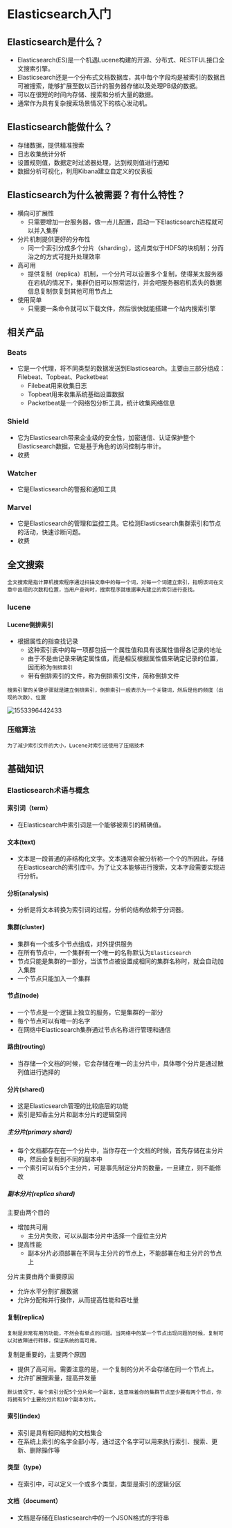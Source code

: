 # Elasticsearch入门

## Elasticsearch是什么？

+ Elasticsearch(ES)是一个机遇Lucene构建的开源、分布式、RESTFUL接口全文搜索引擎。
+ Elasticsearch还是一个分布式文档数据库，其中每个字段均是被索引的数据且可被搜索，能够扩展至数以百计的服务器存储以及处理PB级的数据。
+ 可以在很短的时间内存储、搜索和分析大量的数据。
+ 通常作为具有复杂搜索场景情况下的核心发动机。

## Elasticsearch能做什么？

+ 存储数据，提供精准搜索
+ 日志收集统计分析
+ 设置规则值，数据定时过滤器处理，达到规则值进行通知
+ 数据分析可视化，利用Kibana建立自定义的仪表板

## Elasticsearch为什么被需要？有什么特性？

+ 横向可扩展性
  + 只需要增加一台服务器，做一点儿配置，启动一下Elasticsearch进程就可以并入集群
+ 分片机制提供更好的分布性
  + 同一个索引分成多个分片（sharding），这点类似于HDFS的块机制；分而治之的方式可提升处理效率
+ 高可用
  + 提供复制（replica）机制，一个分片可以设置多个复制，使得某太服务器在宕机的情况下，集群仍旧可以照常运行，并会吧服务器宕机丢失的数据信息复制恢复到其他可用节点上
+ 使用简单
  + 只需要一条命令就可以下载文件，然后很快就能搭建一个站内搜索引擎

## 相关产品

### Beats

+ 它是一个代理，将不同类型的数据发送到Elasticsearch。主要由三部分组成：Filebeat、Topbeat、Packetbeat
  + Filebeat用来收集日志
  + Topbeat用来收集系统基础设置数据
  + Packetbeat是一个网络包分析工具，统计收集网络信息

### Shield

+ 它为Elasticsearch带来企业级的安全性，加密通信、认证保护整个Elasticsearch数据，它是基于角色的访问控制与审计。
+ 收费

### Watcher

+ 它是Elasticsearch的警报和通知工具

### Marvel

+ 它是Elasticsearch的管理和监控工具。它检测Elasticsearch集群索引和节点的活动，快速诊断问题。
+ 收费

## 全文搜索

~~~remark
全文搜索是指计算机搜索程序通过扫描文章中的每一个词，对每一个词建立索引，指明该词在文章中出现的次数和位置，当用户查询时，搜索程序就根据事先建立的索引进行查找。
~~~

### lucene

#### Lucene倒排索引

+ 根据属性的指查找记录
  + 这种索引表中的每一项都包括一个属性值和具有该属性值得各记录的地址
  + 由于不是由记录来确定属性值，而是相反根据属性值来确定记录的位置，因而称为`倒排索引`
  + 带有倒排索引的文件，称为倒排索引文件，简称倒排文件

~~~remark
搜索引擎的关键步骤就是建立倒排索引，倒排索引一般表示为一个关键词，然后是他的频度（出现的次数）、位置
~~~

![1553396442433](C:\Users\Dyn\AppData\Roaming\Typora\typora-user-images\1553396442433.png)

### 压缩算法

~~~remark
为了减少索引文件的大小，Lucene对索引还使用了压缩技术
~~~

## 基础知识

### Elasticsearch术语与概念

#### 索引词（term）

+ 在Elasticsearch中索引词是一个能够被索引的精确值。

#### 文本(text)

+ 文本是一段普通的非结构化文字。文本通常会被分析称一个个的所因此，存储在Elasticsearch的索引库中。为了让文本能够进行搜索，文本字段需要实现进行分析。

#### 分析(analysis)

+ 分析是将文本转换为索引词的过程，分析的结构依赖于分词器。

#### 集群(cluster)

+ 集群有一个或多个节点组成，对外提供服务
+ 在所有节点中，一个集群有一个唯一的名称默认为`Elasticsearch`
+ 节点只能是集群的一部分，当该节点被设置成相同的集群名称时，就会自动加入集群
+ 一个节点只能加入一个集群

#### 节点(node)

+ 一个节点是一个逻辑上独立的服务，它是集群的一部分
+ 每个节点可以有唯一的名字
+ 在网络中Elasticsearch集群通过节点名称进行管理和通信

#### 路由(routing)

+ 当存储一个文档的时候，它会存储在唯一的主分片中，具体哪个分片是通过散列值进行选择的

#### 分片(shared)

+ 这是Elasticsearch管理的比较底层的功能
+ 索引是知香主分片和副本分片的逻辑空间

##### 主分片(primary shard)

+ 每个文档都存在在一个分片中，当你存在一个文档的时候，首先存储在主分片中，然后会复制到不同的副本中
+ 一个索引可以有5个主分片，可是事先制定分片的数量，一旦建立，则不能修改

##### 副本分片(replica shard)

主要由两个目的

+ 增加共可用
  + 主分片失败，可以从副本分片中选择一个座位主分片
+ 提高性能
  + 副本分片必须部署在不同与主分片的节点上，不能部署在和主分片的节点上

分片主要由两个重要原因

+ 允许水平分割扩展数据
+ 允许分配和并行操作，从而提高性能和吞吐量

#### 复制(replica)

~~~remark
复制是非常有用的功能，不然会有单点的问题。当网络中的某一个节点出现问题的时候，复制可以对故障进行转移，保证系统的高可用。
~~~

复制是重要的，主要两个原因

+ 提供了高可用。需要注意的是，一个复制的分片不会存储在同一个节点上。
+ 允许扩展搜索量，提高并发量

~~~remark
默认情况下，每个索引分配5个分片和一个副本，这意味着你的集群节点至少要有两个节点，你将拥有5个主要的分片和10个副本分片。
~~~

#### 索引(index)

+ 索引是具有相同结构的文档集合
+ 在系统上索引的名字全部小写，通过这个名字可以用来执行索引、搜索、更新、删除操作等

#### 类型（type）

+ 在索引中，可以定义一个或多个类型，类型是索引的逻辑分区

#### 文档（document）

+ 文档是存储在Elasticsearch中的一个JSON格式的字符串